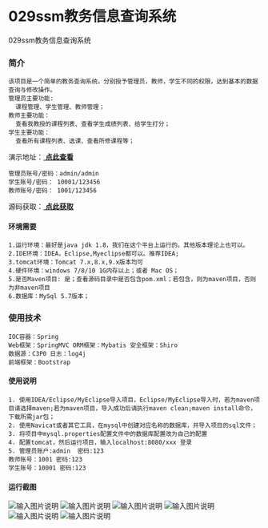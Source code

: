 # 029ssm教务信息查询系统
029ssm教务信息查询系统

### 简介
```
该项目是一个简单的教务查询系统，分别授予管理员，教师，学生不同的权限，达到基本的数据查询与修改操作。
管理员主要功能:
  课程管理、学生管理、教师管理；
教师主要功能：
  查看我教授的课程列表、查看学生成绩列表、给学生打分；
学生主要功能：
  查看所有课程列表、选课、查看所修课程等；
```

演示地址：[ **点此查看** ](http://www.csbishe.cn:15000/Examination_System/login.jsp;jsessionid=66941FEF358E181CC130026416994339)
````
管理员账号/密码：admin/admin
学生账号/密码： 10001/123456
教师账号/密码： 1001/123456
````
源码获取：[ **点此获取** ](http://www.shuyue.fun/index.php?type=productinfo&id=130)

#### 环境需要
```
1.运行环境：最好是java jdk 1.8，我们在这个平台上运行的。其他版本理论上也可以。
2.IDE环境：IDEA，Eclipse,Myeclipse都可以。推荐IDEA;
3.tomcat环境：Tomcat 7.x,8.x,9.x版本均可
4.硬件环境：windows 7/8/10 1G内存以上；或者 Mac OS；
5.是否Maven项目: 是；查看源码目录中是否包含pom.xml；若包含，则为maven项目，否则为非maven项目 
6.数据库：MySql 5.7版本；
```

### 使用技术 
```
IOC容器：Spring
Web框架：SpringMVC ORM框架：Mybatis 安全框架：Shiro
数据源：C3P0 日志：log4j
前端框架：Bootstrap
```

#### 使用说明
```
1. 使用IDEA/Eclipse/MyEclipse导入项目，Eclipse/MyEclipse导入时，若为maven项目请选择maven;若为maven项目，导入成功后请执行maven clean;maven install命令，下载所需jar包；
2. 使用Navicat或者其它工具，在mysql中创建对应名称的数据库，并导入项目的sql文件；
3. 将项目中mysql.properties配置文件中的数据库配置改为自己的配置
4. 配置tomcat，然后运行项目，输入localhost:8080/xxx 登录
5. 管理员账户:admin  密码:123
教师账号：1001 密码:123
学生账号：10001 密码:123
```

#### 运行截图
![输入图片说明](https://images.gitee.com/uploads/images/2021/0316/093132_c9681dbb_863230.png "屏幕截图.png")
![输入图片说明](https://images.gitee.com/uploads/images/2021/0316/093146_750f322c_863230.png "屏幕截图.png")
![输入图片说明](https://images.gitee.com/uploads/images/2021/0316/093257_17271bef_863230.png "屏幕截图.png")
![输入图片说明](https://images.gitee.com/uploads/images/2021/0316/093306_694a0cc5_863230.png "屏幕截图.png")
![输入图片说明](https://images.gitee.com/uploads/images/2021/0316/093316_44d252fd_863230.png "屏幕截图.png")
![输入图片说明](https://images.gitee.com/uploads/images/2021/0316/093326_a9aa70fc_863230.png "屏幕截图.png")



